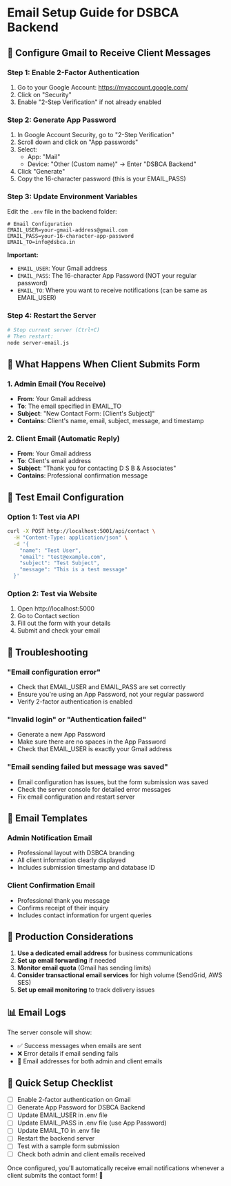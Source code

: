 # Email Setup Guide for DSBCA Backend

## 📧 Configure Gmail to Receive Client Messages

### Step 1: Enable 2-Factor Authentication
1. Go to your Google Account: https://myaccount.google.com/
2. Click on "Security"
3. Enable "2-Step Verification" if not already enabled

### Step 2: Generate App Password
1. In Google Account Security, go to "2-Step Verification"
2. Scroll down and click on "App passwords"
3. Select:
   - App: "Mail"
   - Device: "Other (Custom name)" → Enter "DSBCA Backend"
4. Click "Generate"
5. Copy the 16-character password (this is your EMAIL_PASS)

### Step 3: Update Environment Variables
Edit the `.env` file in the backend folder:

```env
# Email Configuration
EMAIL_USER=your-gmail-address@gmail.com
EMAIL_PASS=your-16-character-app-password
EMAIL_TO=info@dsbca.in
```

**Important:**
- `EMAIL_USER`: Your Gmail address
- `EMAIL_PASS`: The 16-character App Password (NOT your regular password)
- `EMAIL_TO`: Where you want to receive notifications (can be same as EMAIL_USER)

### Step 4: Restart the Server
```bash
# Stop current server (Ctrl+C)
# Then restart:
node server-email.js
```

## 📧 What Happens When Client Submits Form

### 1. Admin Email (You Receive)
- **From**: Your Gmail address
- **To**: The email specified in EMAIL_TO
- **Subject**: "New Contact Form: [Client's Subject]"
- **Contains**: Client's name, email, subject, message, and timestamp

### 2. Client Email (Automatic Reply)
- **From**: Your Gmail address
- **To**: Client's email address
- **Subject**: "Thank you for contacting D S B & Associates"
- **Contains**: Professional confirmation message

## 🧪 Test Email Configuration

### Option 1: Test via API
```bash
curl -X POST http://localhost:5001/api/contact \
  -H "Content-Type: application/json" \
  -d '{
    "name": "Test User",
    "email": "test@example.com",
    "subject": "Test Subject",
    "message": "This is a test message"
  }'
```

### Option 2: Test via Website
1. Open http://localhost:5000
2. Go to Contact section
3. Fill out the form with your details
4. Submit and check your email

## 🔧 Troubleshooting

### "Email configuration error"
- Check that EMAIL_USER and EMAIL_PASS are set correctly
- Ensure you're using an App Password, not your regular password
- Verify 2-factor authentication is enabled

### "Invalid login" or "Authentication failed"
- Generate a new App Password
- Make sure there are no spaces in the App Password
- Check that EMAIL_USER is exactly your Gmail address

### "Email sending failed but message was saved"
- Email configuration has issues, but the form submission was saved
- Check the server console for detailed error messages
- Fix email configuration and restart server

## 📨 Email Templates

### Admin Notification Email
- Professional layout with DSBCA branding
- All client information clearly displayed
- Includes submission timestamp and database ID

### Client Confirmation Email
- Professional thank you message
- Confirms receipt of their inquiry
- Includes contact information for urgent queries

## 🔄 Production Considerations

1. **Use a dedicated email address** for business communications
2. **Set up email forwarding** if needed
3. **Monitor email quota** (Gmail has sending limits)
4. **Consider transactional email services** for high volume (SendGrid, AWS SES)
5. **Set up email monitoring** to track delivery issues

## 📊 Email Logs

The server console will show:
- ✅ Success messages when emails are sent
- ❌ Error details if email sending fails
- 📧 Email addresses for both admin and client emails

## 🎯 Quick Setup Checklist

- [ ] Enable 2-factor authentication on Gmail
- [ ] Generate App Password for DSBCA Backend
- [ ] Update EMAIL_USER in .env file
- [ ] Update EMAIL_PASS in .env file (use App Password)
- [ ] Update EMAIL_TO in .env file
- [ ] Restart the backend server
- [ ] Test with a sample form submission
- [ ] Check both admin and client emails received

Once configured, you'll automatically receive email notifications whenever a client submits the contact form! 🚀
